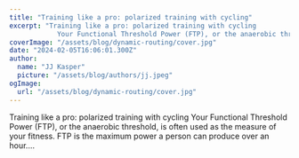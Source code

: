 ```yaml
---
title: "Training like a pro: polarized training with cycling"
excerpt: "Training like a pro: polarized training with cycling
            Your Functional Threshold Power (FTP), or the anaerobic threshold, is often used as the measure of your fitness. FTP is the maximum pow"
coverImage: "/assets/blog/dynamic-routing/cover.jpg"
date: "2024-02-05T16:06:01.300Z"
author:
  name: "JJ Kasper"
  picture: "/assets/blog/authors/jj.jpeg"
ogImage:
  url: "/assets/blog/dynamic-routing/cover.jpg"
---
```


Training like a pro: polarized training with cycling
            Your Functional Threshold Power (FTP), or the anaerobic threshold, is often used as the measure of your fitness. FTP is the maximum power a person can produce over an hour....